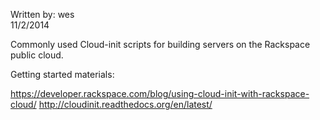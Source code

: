 Written by: wes<br>
11/2/2014

Commonly used Cloud-init scripts for building servers on the Rackspace public cloud. 

Getting started materials:

https://developer.rackspace.com/blog/using-cloud-init-with-rackspace-cloud/
http://cloudinit.readthedocs.org/en/latest/
